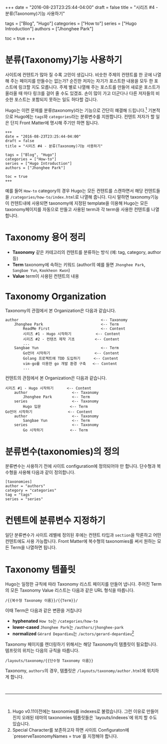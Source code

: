 +++
date = "2016-08-23T23:25:44-04:00"
draft = false
title = "시리즈 #4 - 분류(Taxonomy)기능 사용하기"

tags = ["Blog", "Hugo"]
categories = ["How to"]
series = ["Hugo Introduction"]
authors = ["Jhonghee Park"]

toc = true
+++

# 분류(Taxonomy)기능 사용하기

사이트에 컨텐트가 많아 질 수록 고민이 생깁니다. 비숫한 주제의 컨텐트를 한 곳에 나열해 주는 페이지를 만들수는 없는가? 순진한 저자는 자기가 포스트한 내용을 모두 한 포스트에 링크할 지도 모릅니다. 주제 별로 나열해 주는 포스트를 만들어 새로운 포스트가 올라올 때 마다 링크를 걸어 줄 수도 있겠죠. 손이 많이 가고 더군다나 다른 저자들의 비슷한 포스트는 포함되지 못하는 일도 허다할 겁니다.

Hugo는 이런 문제를 분류(taxonomy)라는 기능으로 간단히 햬결해 드립니다.<a href="#footnote-1"><sup>1</sup></a> 기본적으로 Hugo에는 `tags`와 `categories`라는 분류변수를 지원합니다. 컨텐트 저자가 할 일은 단지 Front Matter에 명시해 주기만 하면 됩니다.

```
+++
date = "2016-08-23T23:25:44-04:00"
draft = false
title = "시리즈 #4 - 분류(Taxonomy)기능 사용하기"

tags = ["Blog", "Hugo"]
categories = ["How-to"]
series = ["Hugo Introduction"]
authors = ["Jhonghee Park"]

toc = true
+++
```
예를 들어 `How-to` category의 경우 Hugo는 모든 컨텐트를 스캔하면서 해당 컨텐트들을 `/categories/how-to/index.html`로 나열해 줍니다. 다시 말하면 taxonomy기능이 컨텐트내에 사용되면 taxonomy에 지정된 template을 이용해 Hugo는 모든 taxonomy페이지를 자동으로 만들고 사용된 term과 각 term을 사용한 컨텐트를 나열합니다.

# Taxonomy 용어 정리

* **Taxonomy** 같은 카테고리의 컨텐트를 분류하는 방식 (예: tag, category, author 등)
* **Term** taxonomy에 속하는 키워드 (author의 예를 들면 `Jhonghee Park`, `Sangbae Yun`, `Kookheon Kwon`)
* **Value** term이 사용된 컨텐트의 내용

# Taxonomy Organization
Taxonomy의 관점에서 본 Organization은 다음과 같습니다.
``` ascii
author                                     <-- Taxonomy
    Jhonghee Park                          <-- Term
        ReadMe First                       <-- Content
        시리즈 #1 - Hugo 시작하기           <-- Content
        시리즈 #2 - 컨텐츠 제작 기초         <-- Content
        ...
    Sangbae Yun                            <-- Term
        Go언어 시작하기                    <-- Content
        Golang 프로젝트에 TDD 도입하기      <-- Content
        vim-go를 이용한 go 개발 환경 구축   <-- Content
        ...
```

컨텐트의 관점에서 본 Organization은 다음과 같습니다.
``` ascii
시리즈 #1 - Hugo 시작하기      <-- Content
    author                    <-- Taxonomy
        Jhonghee Park         <-- Term
    series                    <-- Taxonomy
        Hugo 입문             <-- Term
Go언어 시작하기                <-- Content
    author                    <-- Taxonomy
        Sangbae Yun           <-- Term
    series                    <-- Taxonomy
        Go 시작하기            <-- Term
```

# 분류변수(taxonomies)의 정의

분류변수는 사용하기 전에 사이트 configuration에 정의되어야 만 합니다. 단수형과 복수형을 사용해 다음과 같이 정의합니다.

```
[taxonomies]
author = "authors"
category = "categories"
tag = "tags"
series = "series"
```

# 컨텐트에 분류변수 지정하기

일단 분류변수가 사이트 레벨에 정의된 후에는 컨텐트 타입과 `section`을 막론하고 어떤 컨텐트에도 사용 가능합니다. Front Matter에 복수형의 taxonomies를 써서 원하는 모든 Term을 나열하면 됩니다.

# Taxonomy 템플릿

Hugo는 일정한 규칙에 따라 Taxonomy 리스트 페이지를 만들어 냅니다. 주어진 Term의 모든 Taxonomy Value 리스트는 다음과 같은 URL 형식을 따릅니다.

```
/{{복수형 Taxonomy 이름}}/{{Term}}/
```

이때 Term은 다음과 같은 변환을 거칩니다

  * **hyphenated** `How to`는 `/categories/how-to`
  * **lower-cased** `Jhonghee Park`는 `/authors/jhonghee-park`
  * **normalized** `Gérard Depardieu`는 `/actors/gerard-depardieu`<a href="#footnote-2"><sup>2</sup></a>

Taxonomy 페이지를 렌더링하기 위해서는 해당 Taxonomy의 템플릿이 필요합니다. 템프릿의 위치는 다음의 규칙을 따릅니다.

```
/layouts/taxonomy/{{단수형 Taxonomy 이름}}
```

Taxonomy, `authors`의 경우, 템플릿은 `/layouts/taxonomy/author.html`에 위치하게 합니다.



<br/>
<hr/>
<br/>
<ol>
  <li><a id="footnote-1"></a>Hugo v0.11이전에는 taxonomies를 indexes로 불렀습니다. 그런 이유로 만들어 진지 오래된 테마의 taxonomies 템플릿들은 `layouts/indexes`에 위치 할 수도 있습니다.</li>
  <li>Special Character를 보존하고자 하면 사이트 Configuraton에 `preserveTaxonomyNames = true`를 지정해야 합니다.</li>
</ol>
<br/>
<br/>
